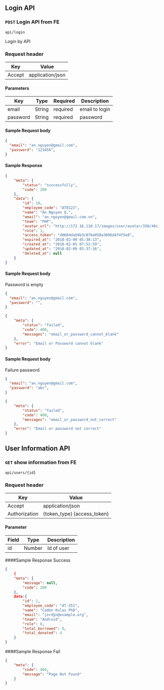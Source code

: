## Login API

### `POST` Login API from FE
```
api/login
```
Login by API

### Request header
|Key|Value|
|---|---|
| Accept | application/json |

#### Parameters
| Key | Type | Required | Description |
|---|---|---|---|
| email | String | required | email to login |
| password | String | required | password |

#### Sample Request body
```json
{
  "email": "an.nguyen@gmail.com",
  "password": "123456",
}
```

#### Sample Response
```json
{
    "meta": {
        "status": "successfully",
        "code": 200
    },
    "data": {
        "id": 18,
        "employee_code": "AT0123",
        "name": "An Nguyen Q.",
        "email": "an.nguyen@gmail.com.vn",
        "team": "PHP",
        "avatar_url": "http://172.16.110.17/images/user/avatar/350/40c1fc7286.png",
        "role": 1,
        "access_token": "40604dab9b3c87be058a3096d4f4f5e8",
        "expired_at": "2018-02-09 05:38:13",
        "created_at": "2018-02-01 07:51:59",
        "updated_at": "2018-02-09 03:37:16",
        "deleted_at": null
    }
}
```
#### Sample Request body
Password is empty
```json
{
  "email": "an.nguyen@gmail.com",
  "password": "",
}
```

```json
{
    "meta": {
        "status": "failed",
        "code": 400,
        "messages": "email_or_password_cannot_blank"
    },
    "error": "Email or Password cannot blank"
}
```
#### Sample Request body
Failure password 
```json
{
  "email": "an.nguyen@gmail.com",
  "password": "abc",
}
```
```json
{
    "meta": {
        "status": "failed",
        "code": 400,
        "messages": "email_or_password_not_correct"
    },
    "error": "Email or password not correct"
}
```

## User Information API
### `GET` show information from FE
```
api/users/{id}
```
### Request header
|Key|Value|
|---|---|
| Accept | application/json |
|Authorization|{token_type} {access_token}|

#### Parameter
| Field | Type | Description |
|-------|------|-------------|
| id | Number | Id of user |

####Sample Response Success
```json
{
    {
    "meta": {
        "message": null,
        "code": 200
    },
    data:{
        "id": 1,
        "employee_code": "AT-351",
        "name": "Caden Kulas PhD",
        "email": "jordỹn@example.org",
        "team": "Android",
        "role": 0,
        "total_borrowed": 0,
        "total_donated": 4
    }
}
```
####Sample Response Fail
```json
{
    "meta": {
        "code": 404,
        "message": "Page Not Found"
    }
}
```
